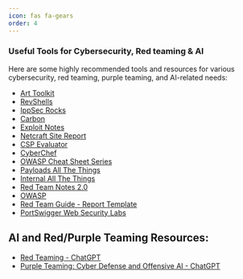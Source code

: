 ```yaml
---
icon: fas fa-gears
order: 4
---
```


### Useful Tools for Cybersecurity, Red teaming & AI

Here are some highly recommended tools and resources for various cybersecurity, red teaming, purple teaming, and AI-related needs:

- <a href="https://arttoolkit.github.io/" target="_blank">Art Toolkit</a>
- <a href="https://www.revshells.com/" target="_blank">RevShells</a>
- <a href="https://ippsec.rocks/?#" target="_blank">IppSec Rocks</a>
- <a href="https://carbon.now.sh/" target="_blank">Carbon</a>
- <a href="https://exploit-notes.hdks.org/" target="_blank">Exploit Notes</a>
- <a href="https://sitereport.netcraft.com/" target="_blank">Netcraft Site Report</a>
- <a href="https://csp-evaluator.withgoogle.com/" target="_blank">CSP Evaluator</a>
- <a href="https://gchq.github.io/CyberChef/" target="_blank">CyberChef</a>
- <a href="https://cheatsheetseries.owasp.org/index.html" target="_blank">OWASP Cheat Sheet Series</a>
- <a href="https://swisskyrepo.github.io/PayloadsAllTheThings/" target="_blank">Payloads All The Things</a>
- <a href="https://swisskyrepo.github.io/InternalAllTheThings/" target="_blank">Internal All The Things</a>
- <a href="https://dmcxblue.gitbook.io/red-team-notes-2-0" target="_blank">Red Team Notes 2.0</a>
- <a href="https://owasp.org/" target="_blank">OWASP</a>
- <a href="https://redteam.guide/docs/Templates/report_template/" target="_blank">Red Team Guide - Report Template</a>
- <a href="https://portswigger.net/web-security/all-labs" target="_blank">PortSwigger Web Security Labs</a>

## AI and Red/Purple Teaming Resources:
- <a href="https://chatgpt.com/g/g-RUHY05lkN-rt-red-teaming" target="_blank">Red Teaming - ChatGPT</a>
- <a href="https://chatgpt.com/g/g-k11N973rt-pt-purple-teaming-cyber-defense-and-offensive" target="_blank">Purple Teaming: Cyber Defense and Offensive AI - ChatGPT</a>
